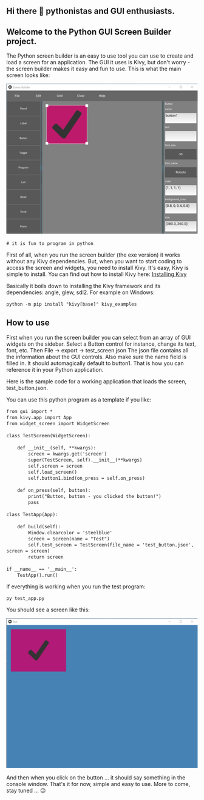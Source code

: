 ## Hi there 👋 pythonistas and GUI enthusiasts.

## Welcome to the Python GUI Screen Builder project.

The Python screen builder is an easy to use tool you can use to create and load a screen for an application.
The GUI it uses is Kivy, but don't worry - the screen builder makes it easy and fun to use.
This is what the main screen looks like:

<img src="screenshot.png">

```
# it is fun to program in python
```
First of all, when you run the screen builder (the exe version) it works without any Kivy dependencies.
But, when you want to start coding to access the screen and widgets, you need to install Kivy.
It's easy, Kivy is simple to install. You can find out how to install Kivy here:
<a href="https://kivy.org/doc/stable/gettingstarted/installation.html">Installing Kivy</a>

Basically it boils down to installing the Kivy framework and its dependencies: angle, glew, sdl2.
For example on Windows:
```
python -m pip install "kivy[base]" kivy_examples
```
## How to use

First when you run the screen builder you can select from an array of GUI widgets on the sidebar.
Select a Button control for instance, change its text, font, etc. Then File -> export -> test_screen.json
The json file contains all the information about the GUI controls. Also make sure the name field is filled in.
It should automagically default to button1. That is how you can reference it in your Python application.

Here is the sample code for a working application that loads the screen, test_button.json.

You can use this python program as a template if you like:
```
from gui import *
from kivy.app import App
from widget_screen import WidgetScreen

class TestScreen(WidgetScreen):

    def __init__(self, **kwargs):
        screen = kwargs.get('screen')
        super(TestScreen, self).__init__(**kwargs)
        self.screen = screen
        self.load_screen()
        self.button1.bind(on_press = self.on_press)

    def on_press(self, button):
        print("Button, button - you clicked the button!")
        pass

class TestApp(App):

    def build(self):
        Window.clearcolor = 'steelblue'
        screen = Screen(name = "Test")
        self.test_screen = TestScreen(file_name = 'test_button.json', screen = screen)
        return screen

if __name__ == '__main__':
    TestApp().run()
```
If everything is working when you run the test program:
```
py test_app.py
```
You should see a screen like this:

<img src="screenshot2.png">

And then when you click on the button ... it should say something in the console window.
That's it for now, simple and easy to use.
More to come, stay tuned ... 😉

<!--
**python-screen-builder/python-screen-builder** is a ✨ _special_ ✨ repository because its `README.md` (this file) appears on your GitHub profile.

Here are some ideas to get you started:

- 🔭 I’m currently working on ...
- 🌱 I’m currently learning ...
- 👯 I’m looking to collaborate on ...
- 🤔 I’m looking for help with ...
- 💬 Ask me about ...
- 📫 How to reach me: ...
- 😄 Pronouns: ...
- ⚡ Fun fact: ...
-->
